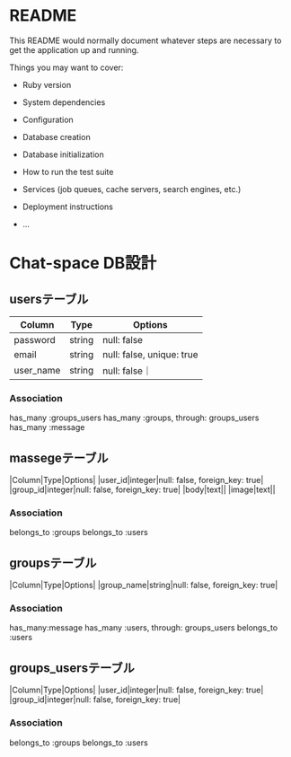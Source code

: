 # README

This README would normally document whatever steps are necessary to get the
application up and running.

Things you may want to cover:

* Ruby version

* System dependencies

* Configuration

* Database creation

* Database initialization

* How to run the test suite

* Services (job queues, cache servers, search engines, etc.)

* Deployment instructions

* ...

# Chat-space DB設計
## usersテーブル

|Column|Type|Options|
|------|----|-------|
|password|string|null: false|
|email|string|null: false, unique: true|
|user_name|string|null: false｜
### Association
has_many :groups_users
has_many :groups, through: groups_users
has_many :message


## massegeテーブル
|Column|Type|Options|
|user_id|integer|null: false, foreign_key: true|
|group_id|integer|null: false, foreign_key: true|
|body|text||
|image|text||
### Association
belongs_to :groups
belongs_to :users


## groupsテーブル
|Column|Type|Options|
|group_name|string|null: false, foreign_key: true|

### Association
has_many:message
has_many :users, through: groups_users
belongs_to :users


## groups_usersテーブル
|Column|Type|Options|
|user_id|integer|null: false, foreign_key: true|
|group_id|integer|null: false, foreign_key: true|

### Association
belongs_to :groups
belongs_to :users